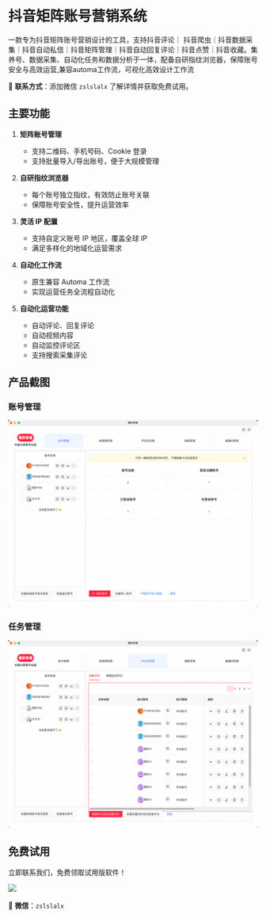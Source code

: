 # 抖音矩阵账号营销系统
一款专为抖音矩阵账号营销设计的工具，支持抖音评论｜ 抖音爬虫｜抖音数据采集｜抖音自动私信｜抖音矩阵管理｜抖音自动回复评论｜抖音点赞｜抖音收藏。集养号、数据采集、自动化任务和数据分析于一体，配备自研指纹浏览器，保障账号安全与高效运营,兼容automa工作流，可视化高效设计工作流

📩 **联系方式**：添加微信 `zslslalx` 了解详情并获取免费试用。

## 主要功能

1. **矩阵账号管理**  
   - 支持二维码、手机号码、Cookie 登录
   - 支持批量导入/导出账号，便于大规模管理

2. **自研指纹浏览器**  
   - 每个账号独立指纹，有效防止账号关联
   - 保障账号安全性，提升运营效率

3. **灵活 IP 配置**  
   - 支持自定义账号 IP 地区，覆盖全球 IP
   - 满足多样化的地域化运营需求

4. **自动化工作流**  
   - 原生兼容 Automa 工作流
   - 实现运营任务全流程自动化

5. **自动化运营功能**  
   - 自动评论、回复评论
   - 自动视频内容
   - 自动监控评论区
   - 支持搜索采集评论

## 产品截图

### 账号管理

<img src="https://raw.githubusercontent.com/slalx/douyin-markting/main/images/2ACE9D21-EF69-4B5E-ADE4-C8256CD9350C.png" />


### 任务管理

<img src="https://raw.githubusercontent.com/slalx/douyin-markting/main/images/67FAC551-1BDB-48BF-895F-47EB21838F56.png" />

## 免费试用

立即联系我们，免费领取试用版软件！  

<img src="https://raw.githubusercontent.com/slalx/douyin-markting/main/images/IMG_4071.png" />


📩 **微信**：`zslslalx`
